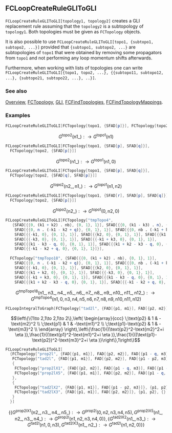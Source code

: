 ## FCLoopCreateRuleGLIToGLI

`FCLoopCreateRuleGLIToGLI[topology1, topology2]` creates a GLI replacement rule assuming that the `topology2` is a subtopology of `topology1`. Both topologies must be given as `FCTopology` objects.

It is also possible to use `FCLoopCreateRuleGLIToGLI[topo1, {subtopo1, subtopo2, ...}]` provided that `{subtopo1, subtopo2, ...}` are subtopologies of `topo1` that were obtained by removing some propagators from `topo1` and not performing any loop momentum shifts afterwards.

Furthermore, when working with lists of topologies one can write `FCLoopCreateRuleGLIToGLI[{topo1, topo2, ...}, {{subtopo11, subtopo12, ...}, {subtopo21, subtopo22, ...}, ..}]`.

### See also

[Overview](Extra/FeynCalc.md), [FCTopology](FCTopology.md), [GLI](GLI.md), [FCFindTopologies](FCFindTopologies.md), [FCFindTopologyMappings](FCFindTopologyMappings.md).

### Examples

```mathematica
FCLoopCreateRuleGLIToGLI[FCTopology[topo1, {SFAD[p]}], FCTopology[topo2, {SFAD[p]}]]
```

$$G^{\text{topo2}}(\text{n1$\_$}):\to G^{\text{topo1}}(\text{n1})$$

```mathematica
FCLoopCreateRuleGLIToGLI[FCTopology[topo1, {SFAD[p], SFAD[q]}], 
  FCTopology[topo2, {SFAD[p]}]]
```

$$G^{\text{topo2}}(\text{n1$\_$}):\to G^{\text{topo1}}(\text{n1},0)$$

```mathematica
FCLoopCreateRuleGLIToGLI[FCTopology[topo1, {SFAD[p], SFAD[q]}], 
  FCTopology[topo2, {SFAD[q], SFAD[p]}]]
```

$$G^{\text{topo2}}(\text{n2$\_$},\text{n1$\_$}):\to G^{\text{topo1}}(\text{n1},\text{n2})$$

```mathematica
FCLoopCreateRuleGLIToGLI[FCTopology[topo1, {SFAD[r], SFAD[p], SFAD[q]}], 
  FCTopology[topo2, {SFAD[p]}]]
```

$$G^{\text{topo2}}(\text{n2$\_$}):\to G^{\text{topo1}}(0,\text{n2},0)$$

```mathematica
FCLoopCreateRuleGLIToGLI[FCTopology["tmpTopo4", 
   {SFAD[{{0, (k1 + k2) . nb}, {0, 1}, 1}], SFAD[{{0, (k1 - k3) . n}, {0, 1}, 1}], 
    SFAD[{{0, n . (-k1 - k2 + q)}, {0, 1}, 1}], SFAD[{{0, nb . (-k1 + k3 + q)}, {0, 1}, 1}], 
    SFAD[{{-k1, 0}, {0, 1}, 1}], SFAD[{{k2, 0}, {0, 1}, 1}], SFAD[{{k1 + k2, 0}, {0, 1}, 1}], 
    SFAD[{{-k3, 0}, {0, 1}, 1}], SFAD[{{-k1 + k3, 0}, {0, 1}, 1}], 
    SFAD[{{k1 - k3 - q, 0}, {0, 1}, 1}], SFAD[{{k1 + k2 - k3 - q, 0}, {0, 1}, 1}], 
    SFAD[{{-k1 - k2 + q, 0}, {0, 1}, 1}]}], 
  
  FCTopology["tmpTopo18", {SFAD[{{0, (k1 + k2) . nb}, {0, 1}, 1}], 
    SFAD[{{0, n . (-k1 - k2 + q)}, {0, 1}, 1}], SFAD[{{0, nb . (-k1 + k3 + q)}, {0, 1}, 1}], 
    SFAD[{{-k1, 0}, {0, 1}, 1}], SFAD[{{k2, 0}, {0, 1}, 1}], 
    SFAD[{{k1 + k2, 0}, {0, 1}, 1}], SFAD[{{-k3, 0}, {0, 1}, 1}], 
    SFAD[{{-k1 + k3, 0}, {0, 1}, 1}], SFAD[{{k1 - k3 - q, 0}, {0, 1}, 1}], 
    SFAD[{{k1 + k2 - k3 - q, 0}, {0, 1}, 1}], SFAD[{{-k1 - k2 + q, 0}, {0, 1}, 1}]}]]
```

$$G^{\text{tmpTopo18}}(\text{n1$\_$},\text{n3$\_$},\text{n4$\_$},\text{n5$\_$},\text{n6$\_$},\text{n7$\_$},\text{n8$\_$},\text{n9$\_$},\text{n10$\_$},\text{n11$\_$},\text{n12$\_$}):\to G^{\text{tmpTopo4}}(\text{n1},0,\text{n3},\text{n4},\text{n5},\text{n6},\text{n7},\text{n8},\text{n9},\text{n10},\text{n11},\text{n12})$$

```mathematica
FCLoopIntegralToGraph[FCTopology["tad2l", {FAD[{p1, m1}], FAD[{p2, m2}], FAD[{p1 - p2, m3}]}, {p1, p2}, {}, {}, {}]]
```

$$\left\{\{1\to 2,1\to 2,1\to 2\},\left(
\begin{array}{ccc}
 \;\text{p2} & 1 & -\text{m2}^2 \\
 \;\text{p1} & 1 & -\text{m1}^2 \\
 \;\text{p1}-\text{p2} & 1 & -\text{m3}^2 \\
\end{array}
\right),\left\{\frac{1}{(\text{p2}^2-\text{m2}^2+i \eta )},\frac{1}{(\text{p1}^2-\text{m1}^2+i \eta )},\frac{1}{((\text{p1}-\text{p2})^2-\text{m3}^2+i \eta )}\right\},1\right\}$$

```mathematica
FCLoopCreateRuleGLIToGLI[
  {FCTopology["prop2l", {FAD[{p1, m1}], FAD[{p2, m2}], FAD[{p1 - q, m3}], FAD[{p1 - q, m4}], FAD[{p1 - p2, m5}]}, {p1, p2}, {q}, {}, {}], 
   FCTopology["tad2l", {FAD[{p1, m1}], FAD[{p2, m2}], FAD[{p1 - p2, m3}]}, {p1, p2}, {}, {}, {}]}, {
   {
    FCTopology["prop2lX1", {FAD[{p2, m2}], FAD[{p1 - q, m3}], FAD[{p1 - q, m4}], FAD[{p1 - p2, m5}]}, {p1, p2}, {q}, {}, {}], 
    FCTopology["prop2lX5", {FAD[{p1, m1}], FAD[{p2, m2}], FAD[{p1 - q, m3}], FAD[{p1 - q, m4}]}, {p1, p2}, {q}, {}, {}] 
   }, 
   {
    FCTopology["tad2lX2", {FAD[{p1, m1}], FAD[{p1 - p2, m3}]}, {p1, p2}, {}, {}, {}], 
    FCTopology["tad2lX3", {FAD[{p1, m1}], FAD[{p2, m2}]}, {p1, p2}, {}, {}, {}] 
   } 
  }]
```

$$\left\{\left\{G^{\text{prop2lX1}}(\text{n2$\_$},\text{n3$\_$},\text{n4$\_$},\text{n5$\_$}):\to G^{\text{prop2l}}(0,\text{n2},\text{n3},\text{n4},\text{n5}),G^{\text{prop2lX5}}(\text{n1$\_$},\text{n2$\_$},\text{n3$\_$},\text{n4$\_$}):\to G^{\text{prop2l}}(\text{n1},\text{n2},\text{n3},\text{n4},0)\right\},\left\{G^{\text{tad2lX2}}(\text{n1$\_$},\text{n3$\_$}):\to G^{\text{tad2l}}(\text{n1},0,\text{n3}),G^{\text{tad2lX3}}(\text{n1$\_$},\text{n2$\_$}):\to G^{\text{tad2l}}(\text{n1},\text{n2},0)\right\}\right\}$$

